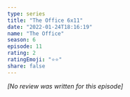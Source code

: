 ```yaml
---
type: series
title: "The Office 6x11"
date: "2022-01-24T18:16:19"
name: "The Office"
season: 6
episode: 11
rating: 2
ratingEmoji: "⭐️⭐️"
share: false
---
```


*[No review was written for this episode]*
